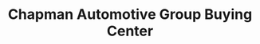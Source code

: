 ---
title: "Chapman Automotive Group Buying Center"
url: /scottsdale/chapman-automotive-group-buying-center/
shop: car
---